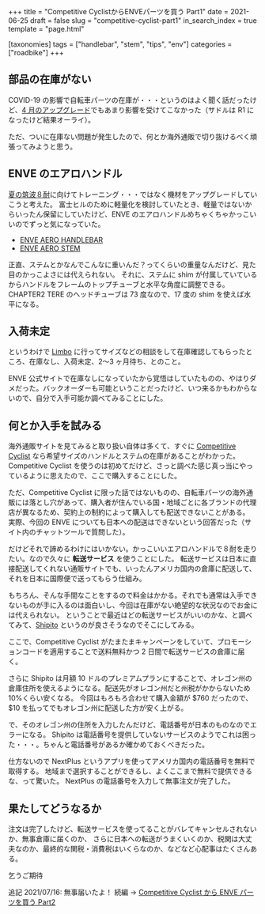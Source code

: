 +++
title = "Competitive CyclistからENVEパーツを買う Part1"
date = 2021-06-25
draft = false
slug = "competitive-cyclist-part1"
in_search_index = true
template = "page.html"

[taxonomies]
tags = ["handlebar", "stem", "tips", "env"]
categories = ["roadbike"]
+++

## 部品の在庫がない

COVID-19 の影響で自転車パーツの在庫が・・・というのはよく聞く話だったけど、[4 月のアップグレード](https://blog.endflow.net/bike-upgrade-202104/)でもあまり影響を受けてこなかった（サドルは R1 になったけど結果オーライ）。

ただ、ついに在庫ない問題が発生したので、何とか海外通販で切り抜けるべく頑張ってみようと思う。

<!-- more -->

## ENVE のエアロハンドル

[夏の筑波８耐](https://www.jccerc.info/HTML/SUMMER.html)に向けてトレーニング・・・ではなく機材をアップグレードしていこうと考えた。
富士ヒルのために軽量化を検討していたとき、軽量ではないからいったん保留にしていたけど、ENVE のエアロハンドルめちゃくちゃかっこいいのでずっと気になっていた。

- [ENVE AERO HANDLEBAR](https://www.enve.com/product/aero-handlebar/)
- [ENVE AERO STEM](https://www.enve.com/product/aero-stem/)

正直、ステムとかなんでこんなに重いんだ？ってくらいの重量なんだけど、見た目のかっこよさには代えられない。
それに、ステムに shim が付属していているからハンドルをフレームのトップチューブと水平な角度に調整できる。
CHAPTER2 TERE のヘッドチューブは 73 度なので、17 度の shim を使えば水平になる。

## 入荷未定

というわけで [Limbo](https://www.limbocycling.com/) に行ってサイズなどの相談をして在庫確認してもらったところ、在庫なし、入荷未定、2〜3 ヶ月待ち、とのこと。

ENVE 公式サイトで在庫なしになっていたから覚悟はしていたものの、やはりダメだった。バックオーダーも可能ということだったけど、いつ来るかもわからないので、自分で入手可能か調べてみることにした。

## 何とか入手を試みる

海外通販サイトを見てみると取り扱い自体は多くて、すぐに [Competitive Cyclist](https://www.competitivecyclist.com/) なら希望サイズのハンドルとステムの在庫があることがわかった。
Competitive Cyclist を使うのは初めてだけど、さっと調べた感じ真っ当にやっているように思えたので、ここで購入することにした。

ただ、Competitive Cyclist に限った話ではないものの、自転車パーツの海外通販には落とし穴があって、購入者が住んでいる国・地域ごとに各ブランドの代理店が異なるため、契約上の制約によって購入しても配送できないことがある。
実際、今回の ENVE についても日本への配送はできないという回答だった（サイト内のチャットツールで質問した）。

だけどそれで諦めるわけにはいかない。かっこいいエアロハンドルで８耐を走りたい。なので久々に **転送サービス** を使うことにした。
転送サービスは日本に直接配送してくれない通販サイトでも、いったんアメリカ国内の倉庫に配送して、それを日本に国際便で送ってもらう仕組み。

もちろん、そんな手間なことをするので料金はかかる。それでも通常は入手できないものが手に入るのは面白いし、今回は在庫がない絶望的な状況なのでお金には代えられない。
ということで最近はどの転送サービスがいいのかな、と調べてみて、[Shipito](https://www.shipito.com) というのが良さそうなのでそこにしてみる。

ここで、Competitive Cyclist がたまたまキャンペーンをしていて、プロモーションコードを適用することで送料無料かつ 2 日間で転送サービスの倉庫に届く。

さらに Shipito は月額 10 ドルのプレミアムプランにすることで、オレゴン州の倉庫住所を使えるようになる。配送先がオレゴン州だと州税がかからないため 10%くらい安くなる。
今回はもろもろ合わせて購入金額が $760 だったので、 $10 を払ってでもオレゴン州に配送した方が安く上がる。

で、そのオレゴン州の住所を入力したんだけど、電話番号が日本のものなのでエラーになる。
Shipito は電話番号を提供していないサービスのようでこれは困った・・・。ちゃんと電話番号があるか確かめておくべきだった。

仕方ないので NextPlus というアプリを使ってアメリカ国内の電話番号を無料で取得する。
地域まで選択することができるし、よくここまで無料で提供できるな、って驚いた。
NextPlus の電話番号を入力して無事注文が完了した。

## 果たしてどうなるか

注文は完了したけど、転送サービスを使ってることがバレてキャンセルされないか、無事倉庫に届くのか、
さらに日本への転送がうまくいくのか、税関は大丈夫なのか、最終的な関税・消費税はいくらなのか、などなど心配事はたくさんある。

乞うご期待

追記 2021/07/16: 無事届いたよ！ 続編 → [Competitive Cyclist から ENVE パーツを買う Part2](https://blog.endflow.net/competitive-cyclist-part2/)
